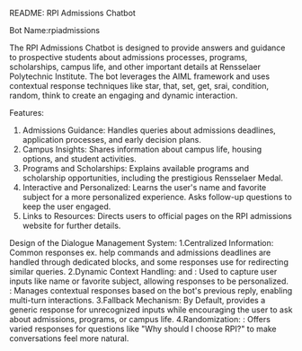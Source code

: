 README: RPI Admissions Chatbot

Bot Name:rpiadmissions

The RPI Admissions Chatbot is designed to provide answers and guidance to prospective students about admissions processes, programs, scholarships, campus life, and other important details at Rensselaer Polytechnic
Institute. The bot leverages the AIML framework and uses contextual response techniques like star, that, set, get, srai, condition, random, think to create an engaging and dynamic interaction.

Features:
1. Admissions Guidance:
Handles queries about admissions deadlines, application processes, and early decision plans.
2. Campus Insights:
Shares information about campus life, housing options, and student activities.
3. Programs and Scholarships:
Explains available programs and scholarship opportunities, including the prestigious Rensselaer Medal.
4. Interactive and Personalized:
Learns the user's name and favorite subject for a more personalized experience.
Asks follow-up questions to keep the user engaged.
5. Links to Resources:
Directs users to official pages on the RPI admissions website for further details.

Design of the Dialogue Management System:
1.Centralized Information:
Common responses ex. help commands and admissions deadlines are handled through dedicated <category> blocks, and some responses use <srai> for redirecting similar queries.
2.Dynamic Context Handling:
<set> and <get>: Used to capture user inputs like name or favorite subject, allowing responses to be personalized.
<that>: Manages contextual responses based on the bot's previous reply, enabling multi-turn interactions.
3.Fallback Mechanism:
By Default, provides a generic response for unrecognized inputs while encouraging the user to ask about admissions, programs, or campus life.
4.Randomization:
<random>: Offers varied responses for questions like "Why should I choose RPI?" to make conversations feel more natural.
